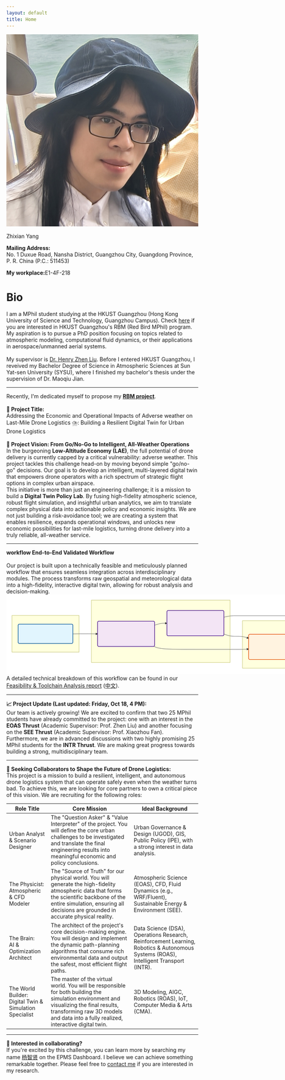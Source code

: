 ```yaml
---
layout: default
title: Home
---
```


<div class="container">
  <div class="sidebar">
    <img src="/assets/images/Portrait.jpg" alt="Portrait">
    <p class="name">Zhixian Yang</p>
    <div class="social-icons">
      <a href="mailto:zyang248@connect.hkust-gz.edu.cn?Subject=Hello" title="Email (Academic)">
        <i class="fas fa-envelope"></i>
      </a>
      <a href="https://www.linkedin.com/in/zhixian-yang-45ba71241/" title="LinkedIn" target="_blank">
        <i class="fab fa-linkedin"></i>
      </a>
      <a href="https://www.github.com/Koar-create/" title="Github" target="_blank">
        <i class="fab fa-github"></i>
      </a>
      <a href="https://orcid.org/0009-0002-8477-4304" title="ORCID" target="_blank">
        <i class="fab fa-orcid"></i>
      </a>
    </div>
    <p><strong>Mailing Address:</strong>
    <br>No. 1 Duxue Road, Nansha District, Guangzhou City, Guangdong Province, P. R. China (P.C.: 511453)</p>
    <p><strong>My workplace:</strong>E1-4F-218</p>
  </div>
  <div class="content">
    <div>
      <h1>Bio</h1>
      <p>
        I am a MPhil student studying at the HKUST Guangzhou (Hong Kong University of Science and Technology, Guangzhou Campus). 
        Check <a href="https://cft.hkust-gz.edu.cn/department/red-bird-mphil/">here</a> if you are interested in HKUST Guangzhou's RBM (Red Bird MPhil) program. 
        My aspiration is to pursue a PhD position focusing on topics related to atmospheric modeling, computational fluid dynamics, or their applications in aerospace/unmanned aerial systems.
        <br><br>My supervisor is 
        <a href="https://scholar.google.com/citations?user=7c9k148AAAAJ"> Dr. Henry Zhen Liu</a>. Before I entered HKUST Guangzhou, I reveived my Bachelor Degree of Science in Atmospheric Sciences at Sun Yat-sen University (SYSU), where I finished my bachelor's thesis under the supervision of Dr. Maoqiu Jian.
      </p>
      <hr>
      <p>
        Recently, I'm dedicated myself to propose my <u><strong>RBM project</strong></u>. 
        <br><br><strong>🚁 Project Title:</strong>
        <br>Addressing the Economic and Operational Impacts of Adverse weather on Last-Mile Drone Logistics ⛈️: Building a Resilient Digital Twin for Urban Drone Logistics
        <br><br><strong>🔭 Project Vision: From Go/No-Go to Intelligent, All-Weather Operations</strong>
        <br>In the burgeoning <strong>Low-Altitude Economy (LAE)</strong>, the full potential of drone delivery is currently capped by a critical vulnerability: adverse weather. This project tackles this challenge head-on by moving beyond simple "go/no-go" decisions. Our goal is to develop an intelligent, multi-layered digital twin that empowers drone operators with a rich spectrum of strategic flight options in complex urban airspace.
        <br>This initiative is more than just an engineering challenge; it is a mission to build a <strong>Digital Twin Policy Lab</strong>. By fusing high-fidelity atmospheric science, robust flight simulation, and insightful urban analytics, we aim to translate complex physical data into actionable policy and economic insights. We are not just building a risk-avoidance tool; we are creating a system that enables resilience, expands operational windows, and unlocks new economic possibilities for last-mile logistics, turning drone delivery into a truly reliable, all-weather service.
      </p>
      <hr>
      <p>
        <strong>workflow End-to-End Validated Workflow</strong>
        <br><br>Our project is built upon a technically feasible and meticulously planned workflow that ensures seamless integration across interdisciplinary modules. The process transforms raw geospatial and meteorological data into a high-fidelity, interactive digital twin, allowing for robust analysis and decision-making.
        <br><img src="/assets/images/workflow_latitudinal.svg" alt="workflow" style="max-width:1400px; height:auto;">
        <br>A detailed technical breakdown of this workflow can be found in our <u>Feasibility & Toolchain Analysis report</u> (<a href="/assets/documents/Feasibility & Toolchain Analysis report (CN).pdf">中文</a>).
      </p>
      <hr>
      <p>
        <strong>📈 Project Update (Last updated: Friday, Oct 18, 4 PM):</strong>
        <br>Our team is actively growing! We are excited to confirm that two 25 MPhil students have already committed to the project: one with an interest in the <strong>EOAS Thrust</strong> (Academic Supervisor: Prof. Zhen Liu) and another focusing on the <strong>SEE Thrust</strong> (Academic Supervisor: Prof. Xiaozhou Fan).
        <br>Furthermore, we are in advanced discussions with two highly promising 25 MPhil students for the <strong>INTR Thrust</strong>. We are making great progress towards building a strong, multidisciplinary team.
      </p>
      <hr>
      <p>
        <strong>🤝 Seeking Collaborators to Shape the Future of Drone Logistics:</strong>
        <br>This project is a mission to build a resilient, intelligent, and autonomous drone logistics system that can operate safely even when the weather turns bad. To achieve this, we are looking for core partners to own a critical piece of this vision. We are recruiting for the following roles:
      </p>
      <div class="table-container">
        <table class="role-table">
          <thead>
            <tr>
              <th>Role Title</th>
              <th>Core Mission</th>
              <th>Ideal Background</th>
            </tr>
          </thead>
          <tbody>
            <tr>
              <td>Urban Analyst & Scenario Designer</td>
              <td>The "Question Asker" & "Value Interpreter" of the project. You will define the core urban challenges to be investigated and translate the final engineering results into meaningful economic and policy conclusions.</td>
              <td>Urban Governance & Design (UGOD), GIS, Public Policy (IPE), with a strong interest in data analysis.</td>
            </tr>
            <tr>
              <td>The Physicist:<br>Atmospheric & CFD Modeler</td>
              <td>The "Source of Truth" for our physical world. You will generate the high-fidelity atmospheric data that forms the scientific backbone of the entire simulation, ensuring all decisions are grounded in accurate physical reality.</td>
              <td>Atmospheric Science (EOAS), CFD, Fluid Dynamics (e.g., WRF/Fluent), Sustainable Energy & Environment (SEE).</td>
            </tr>
            <tr>
              <td>The Brain:<br>AI & Optimization Architect</td>
              <td>The architect of the project's core decision-making engine. You will design and implement the dynamic path-planning algorithms that consume rich environmental data and output the safest, most efficient flight paths.</td>
              <td>Data Science (DSA), Operations Research, Reinforcement Learning, Robotics & Autonomous Systems (ROAS), Intelligent Transport (INTR).</td>
            </tr>
            <tr>
              <td>The World Builder:<br>Digital Twin & Simulation Specialist</td>
              <td>The master of the virtual world. You will be responsible for both building the simulation environment and visualizing the final results, transforming raw 3D models and data into a fully realized, interactive digital twin.</td>
              <td>3D Modeling, AIGC, Robotics (ROAS), IoT, Computer Media & Arts (CMA).</td>
            </tr>
          </tbody>
        </table>
      </div>
      <hr>
      <p>
        <strong>💬 Interested in collaborating?</strong>
        <br>If you're excited by this challenge, you can learn more by searching my name <u>杨智贤</u> on the EPMS Dashboard. I believe we can achieve something remarkable together. Please feel free to <a href="mailto:zyang248@connect.hkust-gz.edu.cn?Subject=Hello">contact me</a> if you are interested in my research.
      </p>
    </div>
  </div>
</div>
